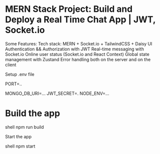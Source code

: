 # MERN Stack Project: Build and Deploy a Real Time Chat App | JWT, Socket.io




Some Features:
 Tech stack: MERN + Socket.io + TailwindCSS + Daisy UI
 Authentication && Authorization with JWT
 Real-time messaging with Socket.io
 Online user status (Socket.io and React Context)
 Global state management with Zustand
 Error handling both on the server and on the client


Setup .env file

PORT=..

MONGO_DB_URI=...
JWT_SECRET=.
NODE_ENV=...



# Build the app
  shell
npm run build

Start the app


shell
npm start

